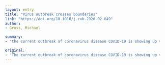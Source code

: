 ```yaml
---
layout: entry
title: "Virus outbreak crosses boundaries"
link: "https://doi.org/10.1016/j.cub.2020.02.049"
author:
- Gross, Michael

summary:
- "the current outbreak of coronavirus disease COVID-19 is showing up vulnerabilities in many aspects of the globalised world we live in. The suggestion that it may have originated in the endangered pangolin also puts animal trafficking in the spotlight. the human?wildlife interface remains an important risk factor for further disease outbreaks. Michael Gross reports that the outbreak of the disease is a major risk factor in the globalisation of the world. It is hoped that it could have originated from the endangered Pangolin."

original:
- "The current outbreak of coronavirus disease COVID-19 is showing up vulnerabilities in many aspects of the globalised world we live in. The suggestion that it may have originated in the endangered pangolin also puts animal trafficking in the spotlight. The human?wildlife interface remains an important risk factor for further disease outbreaks. Michael Gross reports."
---
```



